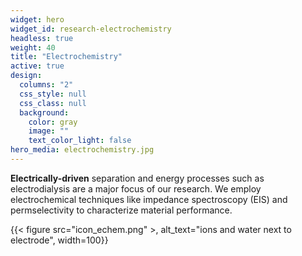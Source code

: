 ```yaml
---
widget: hero
widget_id: research-electrochemistry
headless: true
weight: 40
title: "Electrochemistry"
active: true
design:
  columns: "2"
  css_style: null
  css_class: null
  background:
    color: gray
    image: ""
    text_color_light: false
hero_media: electrochemistry.jpg
---
```

**Electrically-driven** separation and energy processes such as electrodialysis are
a major focus of our research. We employ electrochemical techniques like impedance
spectroscopy (EIS) and permselectivity to characterize material performance.

{{< figure src="icon_echem.png" >, alt_text="ions and water next to electrode", width=100}}